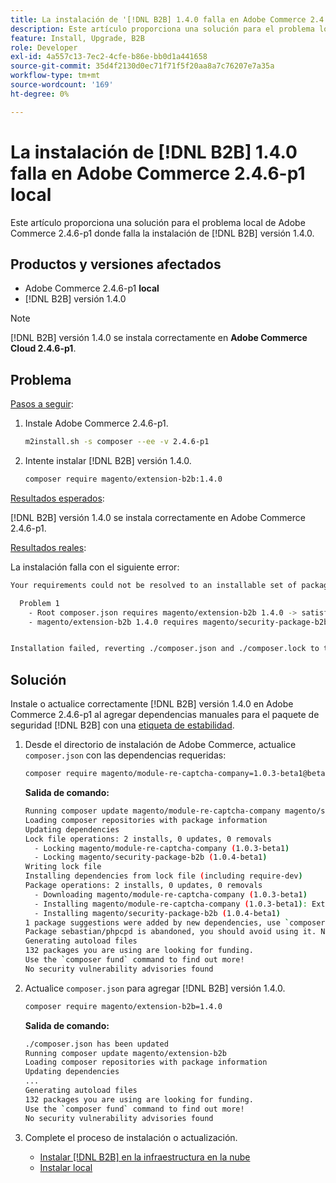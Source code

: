 ```yaml
---
title: La instalación de '[!DNL B2B] 1.4.0 falla en Adobe Commerce 2.4.6-p1 local'
description: Este artículo proporciona una solución para el problema local de Adobe Commerce 2.4.6-p1 en el que falla la instalación de la  [!DNL B2B] versión 1.4.0.
feature: Install, Upgrade, B2B
role: Developer
exl-id: 4a557c13-7ec2-4cfe-b86e-bb0d1a441658
source-git-commit: 35d4f2130d0ec71f71f5f20aa8a7c76207e7a35a
workflow-type: tm+mt
source-wordcount: '169'
ht-degree: 0%

---
```


# La instalación de [!DNL B2B] 1.4.0 falla en Adobe Commerce 2.4.6-p1 local

Este artículo proporciona una solución para el problema local de Adobe Commerce 2.4.6-p1 donde falla la instalación de [!DNL B2B] versión 1.4.0.

## Productos y versiones afectados

* Adobe Commerce 2.4.6-p1 **local**
* [!DNL B2B] versión 1.4.0

>[!NOTE]
>
>[!DNL B2B] versión 1.4.0 se instala correctamente en **Adobe Commerce Cloud 2.4.6-p1**.

## Problema

<u>Pasos a seguir</u>:

1. Instale Adobe Commerce 2.4.6-p1.

   ```bash
   m2install.sh -s composer --ee -v 2.4.6-p1
   ```

1. Intente instalar [!DNL B2B] versión 1.4.0.

   ```bash
   composer require magento/extension-b2b:1.4.0
   ```

<u>Resultados esperados</u>:

[!DNL B2B] versión 1.4.0 se instala correctamente en Adobe Commerce 2.4.6-p1.

<u>Resultados reales</u>:

La instalación falla con el siguiente error:

```bash
Your requirements could not be resolved to an installable set of packages.

  Problem 1
    - Root composer.json requires magento/extension-b2b 1.4.0 -> satisfiable by magento/extension-b2b[1.4.0].
    - magento/extension-b2b 1.4.0 requires magento/security-package-b2b 1.0.4-beta1 -> found magento/security-package-b2b[1.0.4-beta1] but it does not match your minimum-stability.


Installation failed, reverting ./composer.json and ./composer.lock to their original content.
```

## Solución

Instale o actualice correctamente [!DNL B2B] versión 1.4.0 en Adobe Commerce 2.4.6-p1 al agregar dependencias manuales para el paquete de seguridad [!DNL B2B] con una [etiqueta de estabilidad](https://getcomposer.org/doc/04-schema.md#package-links).

1. Desde el directorio de instalación de Adobe Commerce, actualice `composer.json` con las dependencias requeridas:

   ```bash
   composer require magento/module-re-captcha-company=1.0.3-beta1@beta magento/security-package-b2b=1.0.4-beta1@beta
   ```

   **Salida de comando:**

   ```bash
   Running composer update magento/module-re-captcha-company magento/security-package-b2b
   Loading composer repositories with package information
   Updating dependencies
   Lock file operations: 2 installs, 0 updates, 0 removals
     - Locking magento/module-re-captcha-company (1.0.3-beta1)
     - Locking magento/security-package-b2b (1.0.4-beta1)
   Writing lock file
   Installing dependencies from lock file (including require-dev)
   Package operations: 2 installs, 0 updates, 0 removals
     - Downloading magento/module-re-captcha-company (1.0.3-beta1)
     - Installing magento/module-re-captcha-company (1.0.3-beta1): Extracting archive
     - Installing magento/security-package-b2b (1.0.4-beta1)
   1 package suggestions were added by new dependencies, use `composer suggest` to see details.
   Package sebastian/phpcpd is abandoned, you should avoid using it. No replacement was suggested.
   Generating autoload files
   132 packages you are using are looking for funding.
   Use the `composer fund` command to find out more!
   No security vulnerability advisories found
   ```

1. Actualice `composer.json` para agregar [!DNL B2B] versión 1.4.0.

   ```bash
   composer require magento/extension-b2b=1.4.0
   ```

   **Salida de comando:**

   ```bash
   ./composer.json has been updated
   Running composer update magento/extension-b2b
   Loading composer repositories with package information
   Updating dependencies
   ...
   Generating autoload files
   132 packages you are using are looking for funding.
   Use the `composer fund` command to find out more!
   No security vulnerability advisories found
   ```

1. Complete el proceso de instalación o actualización.

   * [Instalar [!DNL B2B] en la infraestructura en la nube](https://experienceleague.adobe.com/docs/commerce-cloud-service/user-guide/configure-store/b2b-module.html)
   * [Instalar local](https://experienceleague.adobe.com/docs/commerce-admin/b2b/install.html)
